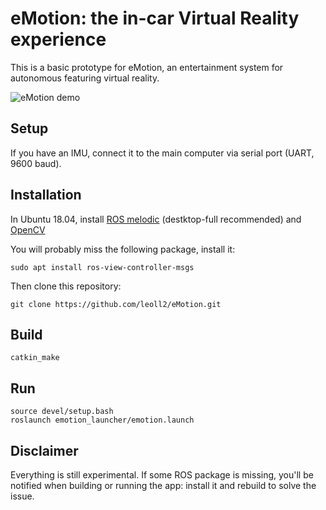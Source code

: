# eMotion: the in-car Virtual Reality experience

This is a basic prototype for eMotion, an entertainment system for autonomous featuring virtual reality.

![eMotion demo](https://github.com/leoll2/eMotion/blob/master/media/emotion_demo.gif)

## Setup

If you have an IMU, connect it to the main computer via serial port (UART, 9600 baud).

## Installation

In Ubuntu 18.04, install [ROS melodic](http://wiki.ros.org/melodic/Installation/Ubuntu) (destktop-full recommended) and [OpenCV](https://opencv.org/)

You will probably miss the following package, install it:
```
sudo apt install ros-view-controller-msgs
```

Then clone this repository:
```
git clone https://github.com/leoll2/eMotion.git
```

## Build

```
catkin_make
```

## Run

```
source devel/setup.bash
roslaunch emotion_launcher/emotion.launch
```

## Disclaimer

Everything is still experimental. If some ROS package is missing, you'll be notified when building or running the app: install it and rebuild to solve the issue.
